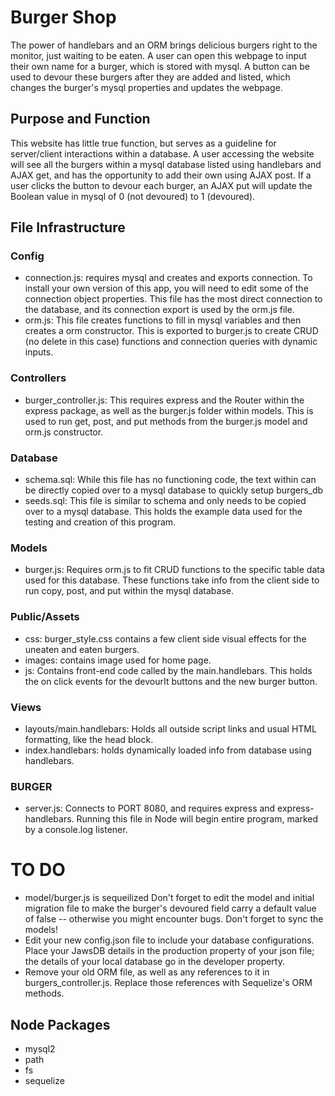 # Burger Shop
The power of handlebars and an ORM brings delicious burgers right to the monitor, just waiting to be eaten. A user can open this webpage to input their own name for a burger, which is stored with mysql. A button can be used to devour these burgers after they are added and listed, which changes the burger's mysql properties and updates the webpage. 

## Purpose and Function
This website has little true function, but serves as a guideline for server/client interactions within a database. A user accessing the website will see all the burgers within a mysql database listed using handlebars and AJAX get, and has the opportunity to add their own using AJAX post. If a user clicks the button to devour each burger, an AJAX put will update the Boolean value in mysql of 0 (not devoured) to 1 (devoured).

## File Infrastructure
### Config
* connection.js: requires mysql and creates and exports connection. To install your own version of this app, you will need to edit some of the connection object properties. This file has the most direct connection to the database, and its connection export is used by the orm.js file.
* orm.js: This file creates functions to fill in mysql variables and then creates a orm constructor. This is exported to burger.js to create CRUD (no delete in this case) functions and connection queries with dynamic inputs. 

### Controllers
* burger_controller.js: This requires express and the Router within the express package, as well as the burger.js folder within models. This is used to run get, post, and put methods from the burger.js model and orm.js constructor. 

### Database
* schema.sql: While this file has no functioning code, the text within can be directly copied over to a mysql database to quickly setup burgers_db
* seeds.sql: This file is similar to schema and only needs to be copied over to a mysql database. This holds the example data used for the testing and creation of this program.

### Models
* burger.js: Requires orm.js to fit CRUD functions to the specific table data used for this database. These functions take info from the client side to run copy, post, and put within the mysql database. 

### Public/Assets
* css: burger_style.css contains a few client side visual effects for the uneaten and eaten burgers.
* images: contains image used for home page.
* js: Contains front-end code called by the main.handlebars. This holds the on click events for the devourIt buttons and the new burger button. 

### Views
* layouts/main.handlebars: Holds all outside script links and usual HTML formatting, like the head block. 
* index.handlebars: holds dynamically loaded info from database using handlebars. 

### BURGER
* server.js: Connects to PORT 8080, and requires express and express-handlebars. Running this file in Node will begin entire program, marked by a console.log listener. 

# TO DO
* model/burger.js is sequeilized
Don't forget to edit the model and initial migration file to make the burger's devoured field carry a default value of false -- otherwise you might encounter bugs.
Don't forget to sync the models!
* Edit your new config.json file to include your database configurations. Place your JawsDB details in the production property of your json file; the details of your local database go in the developer property.
* Remove your old ORM file, as well as any references to it in burgers_controller.js. Replace those references with Sequelize's ORM methods.

## Node Packages
* mysql2
* path
* fs
* sequelize